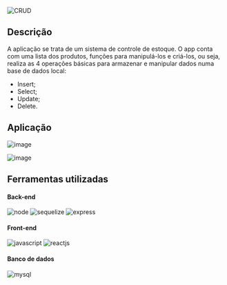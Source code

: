 ![CRUD](https://user-images.githubusercontent.com/50690543/179858160-06f94aa4-cf12-4765-ba75-72fedcac1577.png)


<h2>Descrição</h2>
<p>
  A aplicação se trata de um sistema de controle de estoque. O app conta com uma lista dos produtos, funções para manipulá-los e criá-los, ou seja, realiza as 4 operações básicas para armazenar e manipular dados numa base de dados local:
  <ul>
    <li>Insert;</li>
    <li>Select;</li>
    <li>Update;</li>
    <li>Delete.</li>
  </ul>
</p>

<div style="display: inline_block;">
  
  <h2>Aplicação</h2>

<!-- ![image](https://user-images.githubusercontent.com/50690543/179864966-490ae116-d6f7-4c08-b5e0-2b541598ddc8.png) -->

  ![image](https://user-images.githubusercontent.com/50690543/179864734-9e9eade3-3130-41e2-ac7d-a62247e9ca9d.png)

  ![image](https://user-images.githubusercontent.com/50690543/179864898-3113a73f-f161-468b-a6ce-e6df2594c229.png)
  
<h2>Ferramentas utilizadas</h2>

<!-- ![logo_1647279498555](https://user-images.githubusercontent.com/50690543/179857513-a3f66742-6c82-45e1-aa6c-6d5815836607.svg) -->

  <h4>Back-end</h4>
  
  <img style="align:center" alt="node" src="https://img.shields.io/badge/Node.js-339933?style=for-the-badge&logo=nodedotjs&logoColor=white"/>
  <img style="align:center" alt="sequelize" src="https://img.shields.io/badge/Sequelize-52B0E7?style=for-the-badge&logo=Sequelize&logoColor=white"/>
  <img style="align:center" alt="express" src="https://img.shields.io/badge/Express.js-000000?style=for-the-badge&logo=express&logoColor=white"/>

  <h4>Front-end</h4>
  <img style="align:center" alt="javascript" src="https://img.shields.io/badge/JavaScript-F7DF1E?style=for-the-badge&logo=javascript&logoColor=black"/>
  <img style="align:center" alt="reactjs" src="https://img.shields.io/badge/React-20232A?style=for-the-badge&logo=react&logoColor=61DAFB"/>
  
  <h4>Banco de dados</h4>
  <img style="align:center" alt="mysql" src="https://img.shields.io/badge/MySQL-00000F?style=for-the-badge&logo=mysql&logoColor=white"/>

</div>


<!-- <h2>Abrir e rodar o projeto</h2> -->


<!-- ![reactjs_logo_icon_170805](https://user-images.githubusercontent.com/50690543/179857766-e983a5dd-341d-4e7a-97ce-5e40fab2ad4b.png) -->
